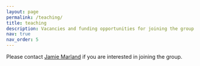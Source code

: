 ```yaml
---
layout: page
permalink: /teaching/
title: teaching
description: Vacancies and funding opportunities for joining the group.
nav: true
nav_order: 5
---
```


Please contact [Jamie Marland](mailto:jamie.marland@ed.ac.uk) if you are interested in joining the group.